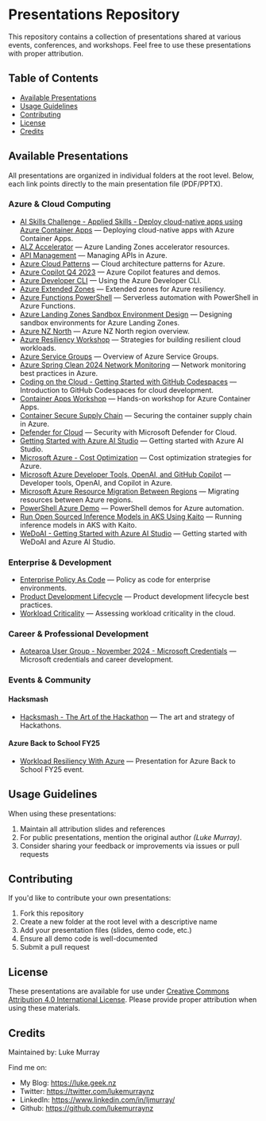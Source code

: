 ﻿# Presentations Repository

This repository contains a collection of presentations shared at various events, conferences, and workshops. Feel free to use these presentations with proper attribution.

## Table of Contents
- [Available Presentations](#available-presentations)
- [Usage Guidelines](#usage-guidelines)
- [Contributing](#contributing)
- [License](#license)
- [Credits](#credits)

## Available Presentations

All presentations are organized in individual folders at the root level. Below, each link points directly to the main presentation file (PDF/PPTX).



### Azure & Cloud Computing

 - [AI Skills Challenge - Applied Skills - Deploy cloud-native apps using Azure Container Apps](./ai-skills-challenge-applied-skills-deploy-cloud-native-apps-using-azure-container-apps/) — Deploying cloud-native apps with Azure Container Apps.
 - [ALZ Accelerator](./alz-accelerator/) — Azure Landing Zones accelerator resources.
 - [API Management](./api-management/) — Managing APIs in Azure.
 - [Azure Cloud Patterns](./azure-cloud-patterns/) — Cloud architecture patterns for Azure.
 - [Azure Copilot Q4 2023](./azure-copilot-q4-2023/) — Azure Copilot features and demos.
 - [Azure Developer CLI](./azure-developer-cli/) — Using the Azure Developer CLI.
 - [Azure Extended Zones](./azure-extended-zones/) — Extended zones for Azure resiliency.
 - [Azure Functions PowerShell](./azure-functions-powershell/) — Serverless automation with PowerShell in Azure Functions.
 - [Azure Landing Zones Sandbox Environment Design](./azure-landing-zones-sandbox-environment-design/) — Designing sandbox environments for Azure Landing Zones.
 - [Azure NZ North](./azure-nz-north/) — Azure NZ North region overview.
 - [Azure Resiliency Workshop](./azure-resiliency-workshop/) — Strategies for building resilient cloud workloads.
 - [Azure Service Groups](./azure-servicegroups/) — Overview of Azure Service Groups.
 - [Azure Spring Clean 2024 Network Monitoring](./azure-spring-clean-2024-network-monitoring/) — Network monitoring best practices in Azure.
 - [Coding on the Cloud - Getting Started with GitHub Codespaces](./coding-on-the-cloud-getting-started-with-github-codespaces/) — Introduction to GitHub Codespaces for cloud development.
 - [Container Apps Workshop](./container-apps-workshop/) — Hands-on workshop for Azure Container Apps.
 - [Container Secure Supply Chain](./container-secure-supply-chain/) — Securing the container supply chain in Azure.
 - [Defender for Cloud](./defender-for-cloud/) — Security with Microsoft Defender for Cloud.
 - [Getting Started with Azure AI Studio](./getting-started-with-azure-ai-studio/) — Getting started with Azure AI Studio.
 - [Microsoft Azure - Cost Optimization](./microsoft-azure-cost-optimization/) — Cost optimization strategies for Azure.
 - [Microsoft Azure Developer Tools, OpenAI, and GitHub Copilot](./microsoft-azure-developer-tools-open-ai-and-github-copilot/) — Developer tools, OpenAI, and Copilot in Azure.
 - [Microsoft Azure Resource Migration Between Regions](./microsoft-azure-resource-migration-between-regions/) — Migrating resources between Azure regions.
 - [PowerShell Azure Demo](./powershell-azure-demo/) — PowerShell demos for Azure automation.
 - [Run Open Sourced Inference Models in AKS Using Kaito](./run-open-sourced-inference-models-in-aks-using-kaito/) — Running inference models in AKS with Kaito.
 - [WeDoAI - Getting Started with Azure AI Studio](./wedoai-getting-started-with-azure-ai-studio/) — Getting started with WeDoAI and Azure AI Studio.



### Enterprise & Development
- [Enterprise Policy As Code](./enterprise-policy-as-code/) — Policy as code for enterprise environments.
- [Product Development Lifecycle](./product-development-lifecycle/) — Product development lifecycle best practices.
- [Workload Criticality](./workload-criticality/) — Assessing workload criticality in the cloud.



### Career & Professional Development
- [Aotearoa User Group - November 2024 - Microsoft Credentials](./aotearoa-user-group-november-2024-microsoft-credentials/) — Microsoft credentials and career development.

### Events & Community


#### Hacksmash
- [Hacksmash - The Art of the Hackathon](./hacksmash-the-art-of-the-hackathon/) — The art and strategy of Hackathons.


#### Azure Back to School FY25
- [Workload Resiliency With Azure](./azure-backtoschool-workloadresiliency/) — Presentation for Azure Back to School FY25 event.

## Usage Guidelines

When using these presentations:
1. Maintain all attribution slides and references
2. For public presentations, mention the original author _(Luke Murray)_.
3. Consider sharing your feedback or improvements via issues or pull requests

## Contributing

If you'd like to contribute your own presentations:
1. Fork this repository
2. Create a new folder at the root level with a descriptive name
3. Add your presentation files (slides, demo code, etc.)
4. Ensure all demo code is well-documented
5. Submit a pull request

## License

These presentations are available for use under [Creative Commons Attribution 4.0 International License](https://creativecommons.org/licenses/by/4.0/). Please provide proper attribution when using these materials.

## Credits

Maintained by: Luke Murray

Find me on:

* My Blog: <https://luke.geek.nz>
* Twitter: <https://twitter.com/lukemurraynz>
* LinkedIn: <https://www.linkedin.com/in/ljmurray/>
* Github: <https://github.com/lukemurraynz>
